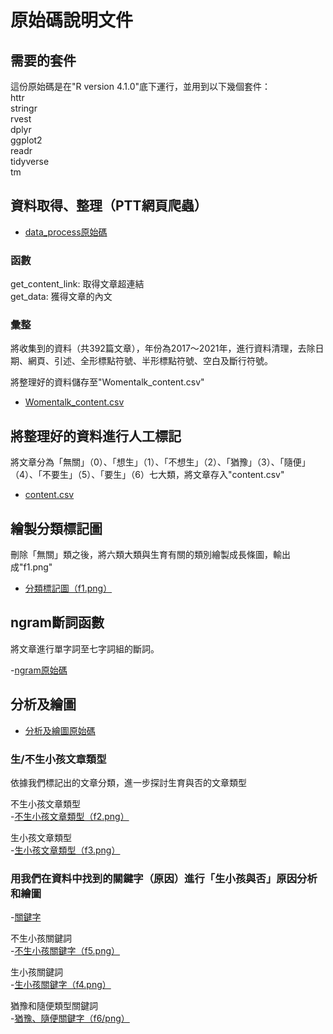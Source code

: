 # 原始碼說明文件

## 需要的套件

這份原始碼是在"R version 4.1.0"底下運行，並用到以下幾個套件：  
httr  
stringr  
rvest  
dplyr  
ggplot2  
readr  
tidyverse  
tm

## 資料取得、整理（PTT網頁爬蟲）  

- [data_process原始碼](./data_process.R)

### 函數
get_content_link: 取得文章超連結  
get_data: 獲得文章的內文  

### 彙整
 
將收集到的資料（共392篇文章），年份為2017～2021年，進行資料清理，去除日期、網頁、引述、全形標點符號、半形標點符號、空白及斷行符號。  

將整理好的資料儲存至"Womentalk_content.csv"  

- [Womentalk_content.csv](./Womentalk_content.csv)

## 將整理好的資料進行人工標記

將文章分為「無關」（0）、「想生」（1）、「不想生」（2）、「猶豫」（3）、「隨便」（4）、「不要生」（5）、「要生」（6）七大類，將文章存入"content.csv"

- [content.csv](./content.csv)

## 繪製分類標記圖

刪除「無關」類之後，將六類大類與生育有關的類別繪製成長條圖，輸出成"f1.png"

- [分類標記圖（f1.png）](./f1.png)

## ngram斷詞函數

將文章進行單字詞至七字詞組的斷詞。

-[ngram原始碼](./ngram.R)

## 分析及繪圖  
- [分析及繪圖原始碼](./analysis_and_plot)

### 生/不生小孩文章類型  
依據我們標記出的文章分類，進一步探討生育與否的文章類型

不生小孩文章類型  
-[不生小孩文章類型（f2.png）](./f2.png)

生小孩文章類型    
-[生小孩文章類型（f3.png）](./f3.png)

### 用我們在資料中找到的關鍵字（原因）進行「生小孩與否」原因分析和繪圖  

-[關鍵字](./user_dict.txt)

不生小孩關鍵詞    
-[不生小孩關鍵字（f5.png）](./f5.png)

生小孩關鍵詞  
-[生小孩關鍵字（f4.png）](./f4.png)

猶豫和隨便類型關鍵詞  
-[猶豫、隨便關鍵字（f6/png）](./f6.png)


